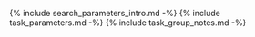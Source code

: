 {% include search_parameters_intro.md -%}
{% include task_parameters.md -%}
{% include task_group_notes.md -%}